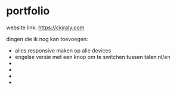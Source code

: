 # portfolio

website link: https://ckiraly.com

dingen die ik nog kan toevoegen:
- alles responsive maken op alle devices
- engelse versie met een knop om te switchen tussen talen nl/en
- 
-  
- 
- 

